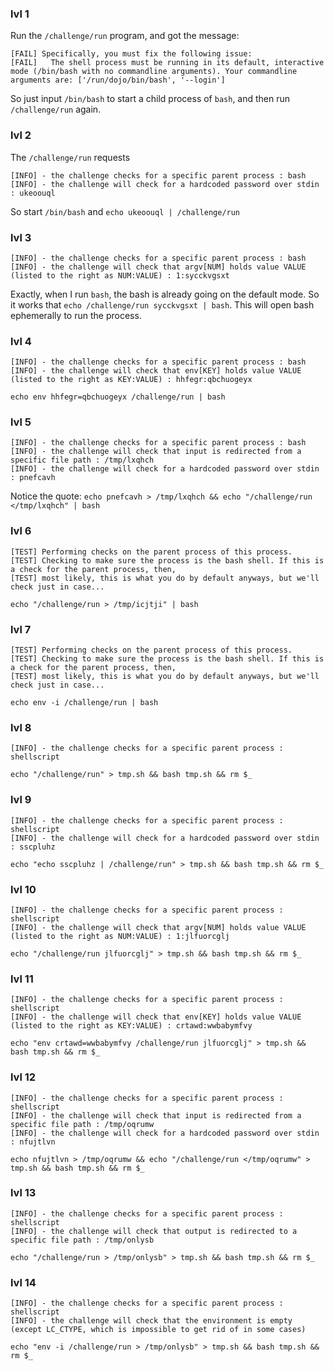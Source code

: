 ### lvl 1
Run the `/challenge/run` program, and got the message:
```log
[FAIL] Specifically, you must fix the following issue:
[FAIL]   The shell process must be running in its default, interactive mode (/bin/bash with no commandline arguments). Your commandline arguments are: ['/run/dojo/bin/bash', '--login']
```
So just input `/bin/bash` to start a child process of `bash`, and then run `/challenge/run` again.

### lvl 2
The `/challenge/run` requests
```log
[INFO] - the challenge checks for a specific parent process : bash
[INFO] - the challenge will check for a hardcoded password over stdin : ukeoouql
```
So start `/bin/bash` and `echo ukeoouql | /challenge/run`

### lvl 3
```
[INFO] - the challenge checks for a specific parent process : bash
[INFO] - the challenge will check that argv[NUM] holds value VALUE (listed to the right as NUM:VALUE) : 1:sycckvgsxt
```

Exactly, when I run `bash`, the bash is already going on the default mode.
So it works that `echo /challenge/run sycckvgsxt | bash`. This will open bash ephemerally to run the process.

### lvl 4
```
[INFO] - the challenge checks for a specific parent process : bash
[INFO] - the challenge will check that env[KEY] holds value VALUE (listed to the right as KEY:VALUE) : hhfegr:qbchuogeyx
```

`echo env hhfegr=qbchuogeyx /challenge/run | bash`

### lvl 5
```
[INFO] - the challenge checks for a specific parent process : bash
[INFO] - the challenge will check that input is redirected from a specific file path : /tmp/lxqhch
[INFO] - the challenge will check for a hardcoded password over stdin : pnefcavh
```

Notice the quote: `echo pnefcavh > /tmp/lxqhch && echo "/challenge/run </tmp/lxqhch" | bash`

### lvl 6
```
[TEST] Performing checks on the parent process of this process.
[TEST] Checking to make sure the process is the bash shell. If this is a check for the parent process, then,
[TEST] most likely, this is what you do by default anyways, but we'll check just in case...
```

`echo "/challenge/run > /tmp/icjtji" | bash`

### lvl 7
```
[TEST] Performing checks on the parent process of this process.
[TEST] Checking to make sure the process is the bash shell. If this is a check for the parent process, then,
[TEST] most likely, this is what you do by default anyways, but we'll check just in case...
```

`echo env -i /challenge/run | bash`

### lvl 8
```
[INFO] - the challenge checks for a specific parent process : shellscript
```

`echo "/challenge/run" > tmp.sh && bash tmp.sh && rm $_`

### lvl 9
```
[INFO] - the challenge checks for a specific parent process : shellscript
[INFO] - the challenge will check for a hardcoded password over stdin : sscpluhz
```

`echo "echo sscpluhz | /challenge/run" > tmp.sh && bash tmp.sh && rm $_`

### lvl 10
```
[INFO] - the challenge checks for a specific parent process : shellscript
[INFO] - the challenge will check that argv[NUM] holds value VALUE (listed to the right as NUM:VALUE) : 1:jlfuorcglj
```

`echo "/challenge/run jlfuorcglj" > tmp.sh && bash tmp.sh && rm $_`

### lvl 11
```
[INFO] - the challenge checks for a specific parent process : shellscript
[INFO] - the challenge will check that env[KEY] holds value VALUE (listed to the right as KEY:VALUE) : crtawd:wwbabymfvy
```

`echo "env crtawd=wwbabymfvy /challenge/run jlfuorcglj" > tmp.sh && bash tmp.sh && rm $_`

### lvl 12
```
[INFO] - the challenge checks for a specific parent process : shellscript
[INFO] - the challenge will check that input is redirected from a specific file path : /tmp/oqrumw
[INFO] - the challenge will check for a hardcoded password over stdin : nfujtlvn
```

`echo nfujtlvn > /tmp/oqrumw && echo "/challenge/run </tmp/oqrumw" > tmp.sh && bash tmp.sh && rm $_`

### lvl 13
```
[INFO] - the challenge checks for a specific parent process : shellscript
[INFO] - the challenge will check that output is redirected to a specific file path : /tmp/onlysb
```

`echo "/challenge/run > /tmp/onlysb" > tmp.sh && bash tmp.sh && rm $_`

### lvl 14
```
[INFO] - the challenge checks for a specific parent process : shellscript
[INFO] - the challenge will check that the environment is empty (except LC_CTYPE, which is impossible to get rid of in some cases)
```

`echo "env -i /challenge/run > /tmp/onlysb" > tmp.sh && bash tmp.sh && rm $_`

